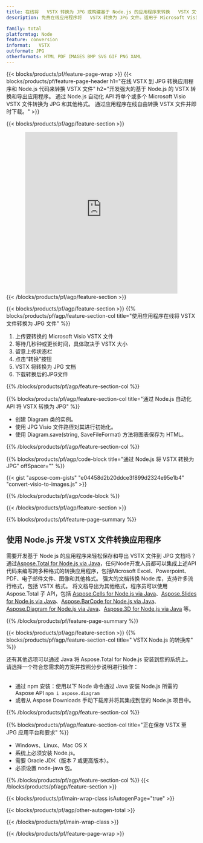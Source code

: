 ```yaml
---
title: 在线将   VSTX 转换为 JPG 或构建基于 Node.js 的应用程序来转换   VSTX 文件
description: 免费在线应用程序将   VSTX 转换为 JPG 文件。适用于 Microsoft Visio   VSTX 文档的 Node.js 转换库代码。 

family: total
platformtag: Node
feature: conversion
informat:   VSTX
outformat: JPG
otherformats: HTML PDF IMAGES BMP SVG GIF PNG XAML
---
```

{{< blocks/products/pf/feature-page-wrap >}}
{{< blocks/products/pf/feature-page-header h1="在线   VSTX 到 JPG 转换应用程序和 Node.js 代码来转换   VSTX 文件" h2="开发强大的基于 Node.js 的   VSTX 转换和导出应用程序。 通过 Node.js 自动化 API 将单个或多个 Microsoft Visio   VSTX 文件转换为 JPG 和其他格式。 通过应用程序在线自由转换   VSTX 文件并即时下载。" >}}


{{< blocks/products/pf/agp/feature-section >}}

<div class="container-fluid agp-content bg-white aboutfile box-1 vh100 section nopbtm">
<div class=container>
<div class=row>
<div class="demobox tc col-md-12 padding-0" align="center">

<iframe title="免费在线   VSTX 至 JPG 转换应用程序" style="border: none; height: 426px;" scrolling="no" src="https://total-conversion-app-65z5r2lp.k8s.dynabic.com/?to=jpg&from=  vstx" id="child-iframe" width="80%"></iframe>

</div></div>
</div></div>
{{< /blocks/products/pf/agp/feature-section >}}


{{< blocks/products/pf/agp/feature-section >}}
{{% blocks/products/pf/agp/feature-section-col title="使用应用程序在线将   VSTX 文件转换为 JPG 文件" %}}

1. 上传要转换的 Microsoft Visio   VSTX 文件
1. 等待几秒钟或更长时间，具体取决于   VSTX 大小
1. 留意上传状态栏
1. 点击“转换”按钮
1.   VSTX 将转换为 JPG 文档
1. 下载转换后的JPG文件

{{% /blocks/products/pf/agp/feature-section-col %}}

{{% blocks/products/pf/agp/feature-section-col title="通过 Node.js 自动化 API 将   VSTX 转换为 JPG" %}}

- 创建 Diagram 类的实例。
- 使用 JPG Visio 文件路径对其进行初始化。
- 使用 Diagram.save(string, SaveFileFormat) 方法将图表保存为 HTML。

{{% /blocks/products/pf/agp/feature-section-col %}}

{{% blocks/products/pf/agp/code-block title="通过 Node.js 将   VSTX 转换为 JPG" offSpacer="" %}}

{{< gist "aspose-com-gists" "e04458d2b20ddce3f899d2324e95e1b4" "convert-visio-to-images.js" >}}

{{% /blocks/products/pf/agp/code-block %}}

{{< /blocks/products/pf/agp/feature-section >}}

{{% blocks/products/pf/feature-page-summary %}}

<h2>使用 Node.js 开发   VSTX 文件转换应用程序</h2>

需要开发基于 Node js 的应用程序来轻松保存和导出   VSTX 文件到 JPG 文档吗？ 通过[Aspose.Total for Node.js via Java](https://products.aspose.com/total/zh/nodejs-java/)，任何Node开发人员都可以集成上述API代码来编写跨多种格式的转换应用程序，包括Microsoft Excel、Powerpoint、PDF、电子邮件文件、图像和其他格式。 强大的文档转换 Node 库，支持许多流行格式，包括   VSTX 格式。 将文档导出为其他格式，程序员可以使用 Aspose.Total 子 API，包括 [Aspose.Cells for Node.js via Java](https://products.aspose.com/cells/zh/nodejs-java/)、[Aspose.Slides for Node.js via Java](https://products.aspose.com/slides/zh/nodejs-java/)、[Aspose.BarCode for Node.js via Java](https://products.aspose.com/barcode/zh/nodejs-java/)、[Aspose.Diagram for Node.js via Java](https://products.aspose.com/diagram/zh/nodejs-java/)、[Aspose.3D for Node.js via Java](https://products.aspose.com/3d/zh/nodejs-java/) 等。 
 
 

{{% /blocks/products/pf/feature-page-summary %}}

{{< blocks/products/pf/agp/feature-section >}}
{{% blocks/products/pf/agp/feature-section-col title="  VSTX Node.js 的转换库" %}}

还有其他选项可以通过 Java 将 Aspose.Total for Node.js 安装到您的系统上。 请选择一个符合您需求的方案并按照分步说明进行操作：<br /><br />

- 通过 npm 安装：使用以下 Node 命令通过 Java 安装 Node.js 所需的 Aspose API ```npm i aspose.diagram```
- 或者从 Aspose Downloads 手动下载库并将其集成到您的 Node.js 项目中。

{{% /blocks/products/pf/agp/feature-section-col %}}

{{% blocks/products/pf/agp/feature-section-col title="正在保存   VSTX 至 JPG 应用平台和要求" %}}

- Windows、Linux、Mac OS X
- 系统上必须安装 Node.js。
- 需要 Oracle JDK（版本 7 或更高版本）。
- 必须设置 node-java 包。

{{% /blocks/products/pf/agp/feature-section-col %}}
{{< /blocks/products/pf/agp/feature-section >}}

{{< blocks/products/pf/main-wrap-class isAutogenPage="true" >}}

{{< blocks/products/pf/agp/other-autogen-total >}}

{{< /blocks/products/pf/main-wrap-class >}}

{{< /blocks/products/pf/feature-page-wrap >}}